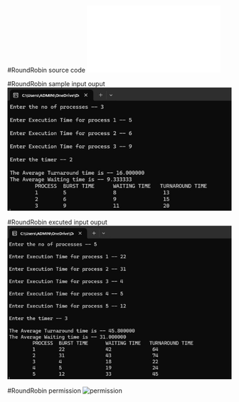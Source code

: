 #RoundRobin source code
![program file](roundrobin_582.c)

#RoundRobin sample input ouput
![TestedOutput](roundrobin_io_582.jpeg)

#RoundRobin excuted input ouput
![program output](roundrobin_eo_582.jpeg)

#RoundRobin permission
![permission](premission_582.jpeg)
